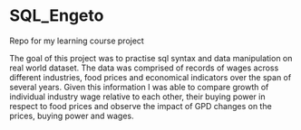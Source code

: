 # SQL_Engeto
Repo for my learning course project

The goal of this project was to practise sql syntax and  data manipulation on real world dataset.
The data was comprised of records of wages across different industries, food prices and economical indicators over the span of several years.
Given this information I was able to compare growth of individual industry wage relative to each other, their buying power in respect to food prices and observe the impact of GPD changes on the prices, buying power and wages.

